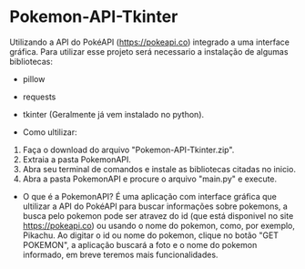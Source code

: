 # Pokemon-API-Tkinter
Utilizando a API do PokéAPI (https://pokeapi.co) integrado a uma interface gráfica.
Para utilizar esse projeto será necessario a instalação de algumas bibliotecas:
- pillow
- requests
- tkinter (Geralmente já vem instalado no python).

- Como ultilizar:
1. Faça o download do arquivo "Pokemon-API-Tkinter.zip".
2. Extraia a pasta PokemonAPI.
3. Abra seu terminal de comandos e instale as bibliotecas citadas no inicio.
4. Abra a pasta PokemonAPI e procure o arquivo "main.py" e execute.

- O que é a PokemonAPI?
É uma aplicação com interface gráfica que ultilizar a API do PokéAPI para buscar
informações sobre pokemons, a busca pelo pokemon pode ser atravez do id (que está disponivel no site https://pokeapi.co)
ou usando o nome do pokemon, como, por exemplo, Pikachu.
Ao digitar o id ou nome do pokemon, clique no botão "GET POKEMON", a aplicação buscará a foto e o nome do pokemon
informado, em breve teremos mais funcionalidades.
